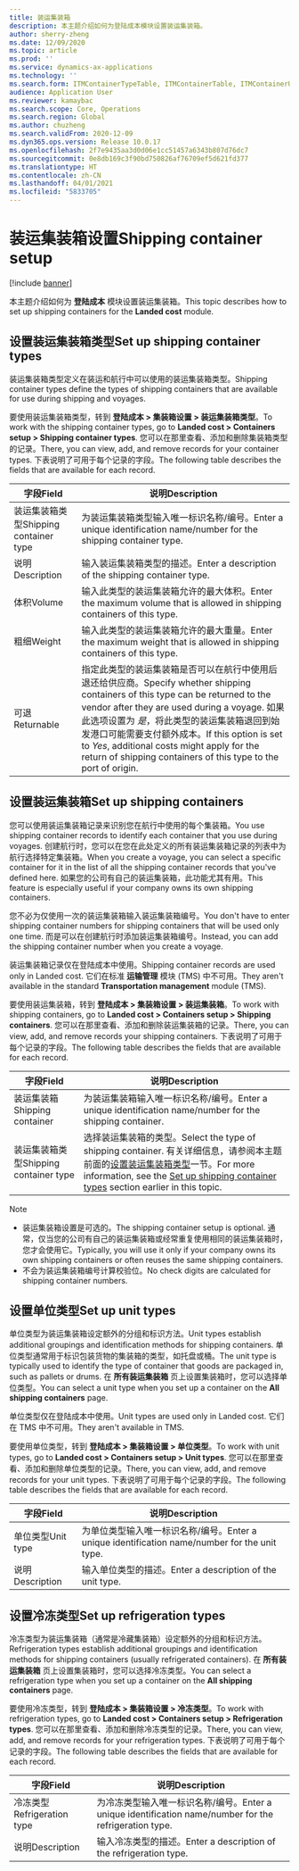 ```yaml
---
title: 装运集装箱
description: 本主题介绍如何为登陆成本模块设置装运集装箱。
author: sherry-zheng
ms.date: 12/09/2020
ms.topic: article
ms.prod: ''
ms.service: dynamics-ax-applications
ms.technology: ''
ms.search.form: ITMContainerTypeTable, ITMContainerTable, ITMContainerUnitTypeTable, ITMRefrigerationTypeTable, ITMContainersListPage, ITMContainers
audience: Application User
ms.reviewer: kamaybac
ms.search.scope: Core, Operations
ms.search.region: Global
ms.author: chuzheng
ms.search.validFrom: 2020-12-09
ms.dyn365.ops.version: Release 10.0.17
ms.openlocfilehash: 2f7e9435aa3d0d06e1cc51457a6343b807d76dc7
ms.sourcegitcommit: 0e8db169c3f90bd750826af76709ef5d621fd377
ms.translationtype: HT
ms.contentlocale: zh-CN
ms.lasthandoff: 04/01/2021
ms.locfileid: "5833705"
---
```

# <a name="shipping-container-setup"></a><span data-ttu-id="e20e3-103">装运集装箱设置</span><span class="sxs-lookup"><span data-stu-id="e20e3-103">Shipping container setup</span></span>

[!include [banner](../../includes/banner.md)]

<span data-ttu-id="e20e3-104">本主题介绍如何为 **登陆成本** 模块设置装运集装箱。</span><span class="sxs-lookup"><span data-stu-id="e20e3-104">This topic describes how to set up shipping containers for the **Landed cost** module.</span></span>

## <a name="set-up-shipping-container-types"></a><a id="shipping-container-types"></a><span data-ttu-id="e20e3-105">设置装运集装箱类型</span><span class="sxs-lookup"><span data-stu-id="e20e3-105">Set up shipping container types</span></span>

<span data-ttu-id="e20e3-106">装运集装箱类型定义在装运和航行中可以使用的装运集装箱类型。</span><span class="sxs-lookup"><span data-stu-id="e20e3-106">Shipping container types define the types of shipping containers that are available for use during shipping and voyages.</span></span>

<span data-ttu-id="e20e3-107">要使用装运集装箱类型，转到 **登陆成本 \> 集装箱设置 \> 装运集装箱类型**。</span><span class="sxs-lookup"><span data-stu-id="e20e3-107">To work with the shipping container types, go to **Landed cost \> Containers setup \> Shipping container types**.</span></span> <span data-ttu-id="e20e3-108">您可以在那里查看、添加和删除集装箱类型的记录。</span><span class="sxs-lookup"><span data-stu-id="e20e3-108">There, you can view, add, and remove records for your container types.</span></span> <span data-ttu-id="e20e3-109">下表说明了可用于每个记录的字段。</span><span class="sxs-lookup"><span data-stu-id="e20e3-109">The following table describes the fields that are available for each record.</span></span>

| <span data-ttu-id="e20e3-110">字段</span><span class="sxs-lookup"><span data-stu-id="e20e3-110">Field</span></span> | <span data-ttu-id="e20e3-111">说明</span><span class="sxs-lookup"><span data-stu-id="e20e3-111">Description</span></span> |
|---|---|
| <span data-ttu-id="e20e3-112">装运集装箱类型</span><span class="sxs-lookup"><span data-stu-id="e20e3-112">Shipping container type</span></span> | <span data-ttu-id="e20e3-113">为装运集装箱类型输入唯一标识名称/编号。</span><span class="sxs-lookup"><span data-stu-id="e20e3-113">Enter a unique identification name/number for the shipping container type.</span></span> |
| <span data-ttu-id="e20e3-114">说明</span><span class="sxs-lookup"><span data-stu-id="e20e3-114">Description</span></span> | <span data-ttu-id="e20e3-115">输入装运集装箱类型的描述。</span><span class="sxs-lookup"><span data-stu-id="e20e3-115">Enter a description of the shipping container type.</span></span> |
| <span data-ttu-id="e20e3-116">体积</span><span class="sxs-lookup"><span data-stu-id="e20e3-116">Volume</span></span> | <span data-ttu-id="e20e3-117">输入此类型的装运集装箱允许的最大体积。</span><span class="sxs-lookup"><span data-stu-id="e20e3-117">Enter the maximum volume that is allowed in shipping containers of this type.</span></span> |
| <span data-ttu-id="e20e3-118">粗细</span><span class="sxs-lookup"><span data-stu-id="e20e3-118">Weight</span></span> | <span data-ttu-id="e20e3-119">输入此类型的装运集装箱允许的最大重量。</span><span class="sxs-lookup"><span data-stu-id="e20e3-119">Enter the maximum weight that is allowed in shipping containers of this type.</span></span> |
| <span data-ttu-id="e20e3-120">可退</span><span class="sxs-lookup"><span data-stu-id="e20e3-120">Returnable</span></span> | <span data-ttu-id="e20e3-121">指定此类型的装运集装箱是否可以在航行中使用后退还给供应商。</span><span class="sxs-lookup"><span data-stu-id="e20e3-121">Specify whether shipping containers of this type can be returned to the vendor after they are used during a voyage.</span></span> <span data-ttu-id="e20e3-122">如果此选项设置为 *是*，将此类型的装运集装箱退回到始发港口可能需要支付额外成本。</span><span class="sxs-lookup"><span data-stu-id="e20e3-122">If this option is set to *Yes*, additional costs might apply for the return of shipping containers of this type to the port of origin.</span></span> |

## <a name="set-up-shipping-containers"></a><span data-ttu-id="e20e3-123">设置装运集装箱</span><span class="sxs-lookup"><span data-stu-id="e20e3-123">Set up shipping containers</span></span>

<span data-ttu-id="e20e3-124">您可以使用装运集装箱记录来识别您在航行中使用的每个集装箱。</span><span class="sxs-lookup"><span data-stu-id="e20e3-124">You use shipping container records to identify each container that you use during voyages.</span></span> <span data-ttu-id="e20e3-125">创建航行时，您可以在您在此处定义的所有装运集装箱记录的列表中为航行选择特定集装箱。</span><span class="sxs-lookup"><span data-stu-id="e20e3-125">When you create a voyage, you can select a specific container for it in the list of all the shipping container records that you've defined here.</span></span> <span data-ttu-id="e20e3-126">如果您的公司有自己的装运集装箱，此功能尤其有用。</span><span class="sxs-lookup"><span data-stu-id="e20e3-126">This feature is especially useful if your company owns its own shipping containers.</span></span>

<span data-ttu-id="e20e3-127">您不必为仅使用一次的装运集装箱输入装运集装箱编号。</span><span class="sxs-lookup"><span data-stu-id="e20e3-127">You don't have to enter shipping container numbers for shipping containers that will be used only one time.</span></span> <span data-ttu-id="e20e3-128">而是可以在创建航行时添加装运集装箱编号。</span><span class="sxs-lookup"><span data-stu-id="e20e3-128">Instead, you can add the shipping container number when you create a voyage.</span></span>

<span data-ttu-id="e20e3-129">装运集装箱记录仅在登陆成本中使用。</span><span class="sxs-lookup"><span data-stu-id="e20e3-129">Shipping container records are used only in Landed cost.</span></span> <span data-ttu-id="e20e3-130">它们在标准 **运输管理** 模块 (TMS) 中不可用。</span><span class="sxs-lookup"><span data-stu-id="e20e3-130">They aren't available in the standard **Transportation management** module (TMS).</span></span>

<span data-ttu-id="e20e3-131">要使用装运集装箱，转到 **登陆成本 \> 集装箱设置 \> 装运集装箱**。</span><span class="sxs-lookup"><span data-stu-id="e20e3-131">To work with shipping containers, go to **Landed cost \> Containers setup \> Shipping containers**.</span></span> <span data-ttu-id="e20e3-132">您可以在那里查看、添加和删除装运集装箱的记录。</span><span class="sxs-lookup"><span data-stu-id="e20e3-132">There, you can view, add, and remove records your shipping containers.</span></span> <span data-ttu-id="e20e3-133">下表说明了可用于每个记录的字段。</span><span class="sxs-lookup"><span data-stu-id="e20e3-133">The following table describes the fields that are available for each record.</span></span>

| <span data-ttu-id="e20e3-134">字段</span><span class="sxs-lookup"><span data-stu-id="e20e3-134">Field</span></span> | <span data-ttu-id="e20e3-135">说明</span><span class="sxs-lookup"><span data-stu-id="e20e3-135">Description</span></span> |
|---|---|
| <span data-ttu-id="e20e3-136">装运集装箱</span><span class="sxs-lookup"><span data-stu-id="e20e3-136">Shipping container</span></span> | <span data-ttu-id="e20e3-137">为装运集装箱输入唯一标识名称/编号。</span><span class="sxs-lookup"><span data-stu-id="e20e3-137">Enter a unique identification name/number for the shipping container.</span></span> |
| <span data-ttu-id="e20e3-138">装运集装箱类型</span><span class="sxs-lookup"><span data-stu-id="e20e3-138">Shipping container type</span></span> | <span data-ttu-id="e20e3-139">选择装运集装箱的类型。</span><span class="sxs-lookup"><span data-stu-id="e20e3-139">Select the type of shipping container.</span></span> <span data-ttu-id="e20e3-140">有关详细信息，请参阅本主题前面的[设置装运集装箱类型](#shipping-container-types)一节。</span><span class="sxs-lookup"><span data-stu-id="e20e3-140">For more information, see the [Set up shipping container types](#shipping-container-types) section earlier in this topic.</span></span> |

> [!NOTE]
> - <span data-ttu-id="e20e3-141">装运集装箱设置是可选的。</span><span class="sxs-lookup"><span data-stu-id="e20e3-141">The shipping container setup is optional.</span></span> <span data-ttu-id="e20e3-142">通常，仅当您的公司有自己的装运集装箱或经常重复使用相同的装运集装箱时，您才会使用它。</span><span class="sxs-lookup"><span data-stu-id="e20e3-142">Typically, you will use it only if your company owns its own shipping containers or often reuses the same shipping containers.</span></span>
> - <span data-ttu-id="e20e3-143">不会为装运集装箱编号计算校验位。</span><span class="sxs-lookup"><span data-stu-id="e20e3-143">No check digits are calculated for shipping container numbers.</span></span>

## <a name="set-up-unit-types"></a><a name="unit-types"></a><span data-ttu-id="e20e3-144">设置单位类型</span><span class="sxs-lookup"><span data-stu-id="e20e3-144">Set up unit types</span></span>

<span data-ttu-id="e20e3-145">单位类型为装运集装箱设定额外的分组和标识方法。</span><span class="sxs-lookup"><span data-stu-id="e20e3-145">Unit types establish additional groupings and identification methods for shipping containers.</span></span> <span data-ttu-id="e20e3-146">单位类型通常用于标识包装货物的集装箱的类型，如托盘或桶。</span><span class="sxs-lookup"><span data-stu-id="e20e3-146">The unit type is typically used to identify the type of container that goods are packaged in, such as pallets or drums.</span></span> <span data-ttu-id="e20e3-147">在 **所有装运集装箱** 页上设置集装箱时，您可以选择单位类型。</span><span class="sxs-lookup"><span data-stu-id="e20e3-147">You can select a unit type when you set up a container on the **All shipping containers** page.</span></span>

<span data-ttu-id="e20e3-148">单位类型仅在登陆成本中使用。</span><span class="sxs-lookup"><span data-stu-id="e20e3-148">Unit types are used only in Landed cost.</span></span> <span data-ttu-id="e20e3-149">它们在 TMS 中不可用。</span><span class="sxs-lookup"><span data-stu-id="e20e3-149">They aren't available in TMS.</span></span>

<span data-ttu-id="e20e3-150">要使用单位类型，转到 **登陆成本 \> 集装箱设置 \> 单位类型**。</span><span class="sxs-lookup"><span data-stu-id="e20e3-150">To work with unit types, go to **Landed cost \> Containers setup \> Unit types**.</span></span> <span data-ttu-id="e20e3-151">您可以在那里查看、添加和删除单位类型的记录。</span><span class="sxs-lookup"><span data-stu-id="e20e3-151">There, you can view, add, and remove records for your unit types.</span></span> <span data-ttu-id="e20e3-152">下表说明了可用于每个记录的字段。</span><span class="sxs-lookup"><span data-stu-id="e20e3-152">The following table describes the fields that are available for each record.</span></span>

| <span data-ttu-id="e20e3-153">字段</span><span class="sxs-lookup"><span data-stu-id="e20e3-153">Field</span></span> | <span data-ttu-id="e20e3-154">说明</span><span class="sxs-lookup"><span data-stu-id="e20e3-154">Description</span></span> |
|---|---|
| <span data-ttu-id="e20e3-155">单位类型</span><span class="sxs-lookup"><span data-stu-id="e20e3-155">Unit type</span></span> | <span data-ttu-id="e20e3-156">为单位类型输入唯一标识名称/编号。</span><span class="sxs-lookup"><span data-stu-id="e20e3-156">Enter a unique identification name/number for the unit type.</span></span> |
| <span data-ttu-id="e20e3-157">说明</span><span class="sxs-lookup"><span data-stu-id="e20e3-157">Description</span></span> | <span data-ttu-id="e20e3-158">输入单位类型的描述。</span><span class="sxs-lookup"><span data-stu-id="e20e3-158">Enter a description of the unit type.</span></span> |

## <a name="set-up-refrigeration-types"></a><a name="refrigeration-types"></a><span data-ttu-id="e20e3-159">设置冷冻类型</span><span class="sxs-lookup"><span data-stu-id="e20e3-159">Set up refrigeration types</span></span>

<span data-ttu-id="e20e3-160">冷冻类型为装运集装箱（通常是冷藏集装箱）设定额外的分组和标识方法。</span><span class="sxs-lookup"><span data-stu-id="e20e3-160">Refrigeration types establish additional groupings and identification methods for shipping containers (usually refrigerated containers).</span></span> <span data-ttu-id="e20e3-161">在 **所有装运集装箱** 页上设置集装箱时，您可以选择冷冻类型。</span><span class="sxs-lookup"><span data-stu-id="e20e3-161">You can select a refrigeration type when you set up a container on the **All shipping containers** page.</span></span>

<span data-ttu-id="e20e3-162">要使用冷冻类型，转到 **登陆成本 \> 集装箱设置 \> 冷冻类型**。</span><span class="sxs-lookup"><span data-stu-id="e20e3-162">To work with refrigeration types, go to **Landed cost \> Containers setup \> Refrigeration types**.</span></span> <span data-ttu-id="e20e3-163">您可以在那里查看、添加和删除冷冻类型的记录。</span><span class="sxs-lookup"><span data-stu-id="e20e3-163">There, you can view, add, and remove records for your refrigeration types.</span></span> <span data-ttu-id="e20e3-164">下表说明了可用于每个记录的字段。</span><span class="sxs-lookup"><span data-stu-id="e20e3-164">The following table describes the fields that are available for each record.</span></span>

| <span data-ttu-id="e20e3-165">字段</span><span class="sxs-lookup"><span data-stu-id="e20e3-165">Field</span></span> | <span data-ttu-id="e20e3-166">说明</span><span class="sxs-lookup"><span data-stu-id="e20e3-166">Description</span></span> |
|---|---|
| <span data-ttu-id="e20e3-167">冷冻类型</span><span class="sxs-lookup"><span data-stu-id="e20e3-167">Refrigeration type</span></span> | <span data-ttu-id="e20e3-168">为冷冻类型输入唯一标识名称/编号。</span><span class="sxs-lookup"><span data-stu-id="e20e3-168">Enter a unique identification name/number for the refrigeration type.</span></span> |
| <span data-ttu-id="e20e3-169">说明</span><span class="sxs-lookup"><span data-stu-id="e20e3-169">Description</span></span> | <span data-ttu-id="e20e3-170">输入冷冻类型的描述。</span><span class="sxs-lookup"><span data-stu-id="e20e3-170">Enter a description of the refrigeration type.</span></span> |

